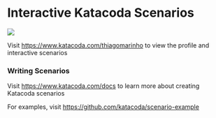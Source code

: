 # Interactive Katacoda Scenarios

[![](http://shields.katacoda.com/katacoda/thiagomarinho/count.svg)](https://www.katacoda.com/thiagomarinho "Get your profile on Katacoda.com")

Visit https://www.katacoda.com/thiagomarinho to view the profile and interactive scenarios

### Writing Scenarios
Visit https://www.katacoda.com/docs to learn more about creating Katacoda scenarios

For examples, visit https://github.com/katacoda/scenario-example
